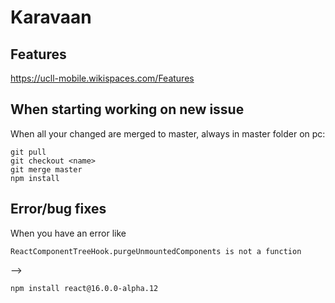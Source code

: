 # Karavaan

## Features

https://ucll-mobile.wikispaces.com/Features

## When starting working on new issue

When all your changed are merged to master, always in master folder on pc: 
```
git pull
git checkout <name>
git merge master
npm install
```

## Error/bug fixes
When you have an error like 
```
ReactComponentTreeHook.purgeUnmountedComponents is not a function
```

--> 
```
npm install react@16.0.0-alpha.12
```

